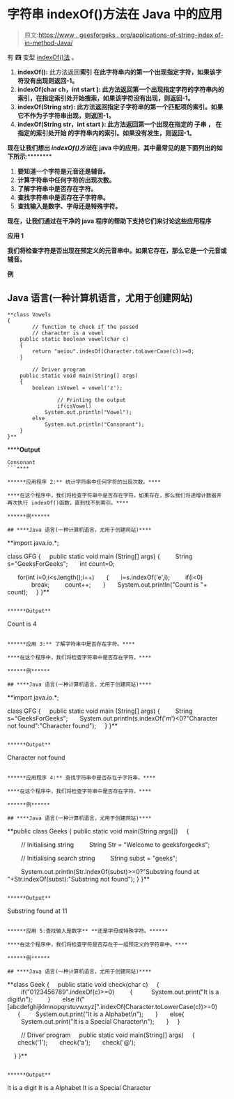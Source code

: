 # 字符串 indexOf()方法在 Java 中的应用

> 原文:[https://www . geesforgeks . org/applications-of-string-index of-in-method-Java/](https://www.geeksforgeeks.org/applications-of-string-indexof-method-in-java/)

有 **四** 变型 [indexOf()法](https://www.geeksforgeeks.org/java-string-indexof/) 。

1.  **indexOf():** 此方法返回******索引** 在此字符串内的第一个出现指定字符，如果该字符没有出现则返回-1。****
2.  ******indexOf(char ch，int** start **):** 此方法返回第一个出现指定字符的字符串内的索引，在指定索引处开始搜索，如果该字符没有出现，则返回-1。****
3.  ******indexOf(String str):** 此方法返回指定子字符串的第一个匹配项的索引。如果它不作为子字符串出现，则返回-1。****
4.  ******indexOf(String str，int** start **):** 此方法返回第一个出现在指定的 **子串** ， **在指定的索引处开始** 的字符串内的索引。如果没有发生，则返回-1。****

****现在让我们想出 *indexOf()方法*在 java 中的应用，其中最常见的是下面列出的如下所示****:********

1.  ****要知道一个字符是元音还是辅音。****
2.  ****计算字符串中任何字符的出现次数。****
3.  ****了解字符串中是否存在字符。****
4.  ****查找字符串中是否存在子字符串。****
5.  ****查找输入是数字、字母还是特殊字符。****

****现在，让我们通过在干净的 java 程序的帮助下支持它们来讨论这些应用程序****

******应用 1******

****我们将检查字符是否出现在预定义的元音串中。如果它存在，那么它是一个元音或辅音。****

******例******

## ****Java 语言(一种计算机语言，尤用于创建网站)****

```
**class Vowels
{
        // function to check if the passed
        // character is a vowel
    public static boolean vowel(char c)
    {
        return "aeiou".indexOf(Character.toLowerCase(c))>=0;
    }

        // Driver program
    public static void main(String[] args)
    {
        boolean isVowel = vowel('z');

                // Printing the output
                if(isVowel)
            System.out.println("Vowel");
        else
            System.out.println("Consonant");
    }
}**
```

******Output**

```
Consonant
```**** 

******应用程序 2:** 统计字符串中任何字符的出现次数。****

****在这个程序中，我们将检查字符串中是否存在字符。如果存在，那么我们将递增计数器并再次执行 indexOf()函数，直到找不到索引。****

******例******

## ****Java 语言(一种计算机语言，尤用于创建网站)****

```
**import java.io.*;

class GFG {
    public static void main (String[] args) {
        String s="GeeksForGeeks";
      int count=0;

      for(int i=0;i<s.length();i++)
      {
      i=s.indexOf('e',i);
        if(i<0)
              break;
        count++;
      }
      System.out.println("Count is "+ count);
    }
}**
```

******Output**

```
Count is 4
```**** 

******应用 3:** 了解字符串中是否存在字符。****

****在这个程序中，我们将检查字符串中是否存在字符。****

******例******

## ****Java 语言(一种计算机语言，尤用于创建网站)****

```
**import java.io.*;

class GFG {
    public static void main (String[] args) {
        String s="GeeksForGeeks";
      System.out.println(s.indexOf('m')<0?"Character not found":"Character found");
    }
}**
```

******Output**

```
Character not found
```**** 

******应用程序 4:** 查找字符串中是否存在子字符串。****

****在这个程序中，我们将检查字符串中是否存在字符。****

******例******

## ****Java 语言(一种计算机语言，尤用于创建网站)****

```
**public class Geeks {
public static void main(String args[])
    {

        // Initialising string
        String Str = "Welcome to geeksforgeeks";

        // Initialising search string
        String subst = "geeks";

        System.out.println(Str.indexOf(subst)>=0?"Substring found at "+Str.indexOf(subst):"Substring not found");
}
}**
```

******Output**

```
Substring found at 11
```**** 

******应用 5:查找输入是数字** **还是字母或特殊字符。******

****在这个程序中，我们将检查字符是否存在于一组预定义的字符串中。****

******例******

## ****Java 语言(一种计算机语言，尤用于创建网站)****

```
**class Geek
{
    public static void check(char c)
    {
        if("0123456789".indexOf(c)>=0)
        {
          System.out.print("It is a digit\n");
        }
      else if("[abcdefghijklmnopqrstuvwxyz]".indexOf(Character.toLowerCase(c))>=0)
      {
        System.out.print("It is a Alphabet\n");
      }
      else{
        System.out.print("It is a Special Character\n");
      }
    }

        // Driver program
    public static void main(String[] args)
    {
      check('1');
      check('a');
      check('@');

    }
}**
```

******Output**

```
It is a digit
It is a Alphabet
It is a Special Character
```****